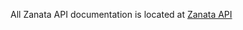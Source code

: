 All Zanata API documentation is located at [Zanata API](https://zanata.ci.cloudbees.com/job/zanata-api-site/site/zanata-common-api/rest-api-docs/index.html)